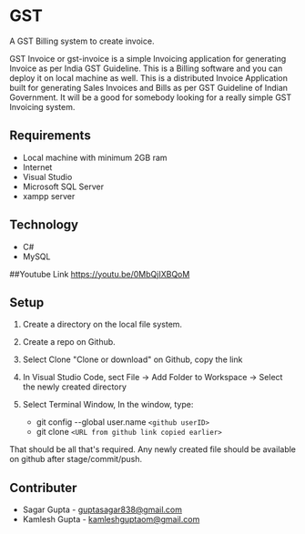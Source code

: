 # GST
A GST Billing system to create invoice.

GST Invoice or gst-invoice is a simple Invoicing application for generating Invoice as per India GST Guideline. This is a Billing software and you can deploy it on local machine as well. This is a distributed Invoice Application built for generating Sales Invoices and Bills as per GST Guideline of Indian Government. It will be a good for somebody looking for a really simple GST Invoicing system.



## Requirements
- Local machine with minimum 2GB ram
- Internet
- Visual Studio
- Microsoft SQL Server
- xampp server



## Technology
- C#
- MySQL

##Youtube Link
https://youtu.be/0MbQjIXBQoM

## Setup
1. Create a directory on the local file system.
2. Create a repo on Github.
3. Select Clone "Clone or download" on Github, copy the link
4. In Visual Studio Code, sect File -> Add Folder to Workspace -> Select the newly created directory
5. Select Terminal Window, In the window, type:

   - git config --global user.name ``` <github userID>  ```
   - git clone ``` <URL from github link copied earlier> ```
  
That should be all that's required. Any newly created file should be available on github after stage/commit/push.
  


## Contributer
- Sagar Gupta - guptasagar838@gmail.com
- Kamlesh Gupta - kamleshguptaom@gmail.com
